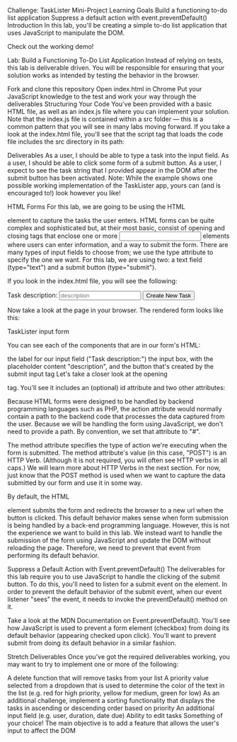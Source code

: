 Challenge: TaskLister Mini-Project
Learning Goals
Build a functioning to-do list application
Suppress a default action with event.preventDefault()
Introduction
In this lab, you'll be creating a simple to-do list application that uses JavaScript to manipulate the DOM.

Check out the working demo!

Lab: Build a Functioning To-Do List Application
Instead of relying on tests, this lab is deliverable driven. You will be responsible for ensuring that your solution works as intended by testing the behavior in the browser.

Fork and clone this repository
Open index.html in Chrome
Put your JavaScript knowledge to the test and work your way through the deliverables
Structuring Your Code
You've been provided with a basic HTML file, as well as an index.js file where you can implement your solution. Note that the index.js file is contained within a src folder — this is a common pattern that you will see in many labs moving forward. If you take a look at the index.html file, you'll see that the script tag that loads the code file includes the src directory in its path:

<script src="./src/index.js"></script>
Deliverables
As a user, I should be able to type a task into the input field.
As a user, I should be able to click some form of a submit button.
As a user, I expect to see the task string that I provided appear in the DOM after the submit button has been activated.
Note: While the example shows one possible working implementation of the TaskLister app, yours can (and is encouraged to!) look however you like!

HTML Forms
For this lab, we are going to be using the HTML <form> element to capture the tasks the user enters. HTML forms can be quite complex and sophisticated but, at their most basic, consist of opening and closing <form> tags that enclose one or more <input> elements where users can enter information, and a way to submit the form. There are many types of input fields to choose from; we use the type attribute to specify the one we want. For this lab, we are using two: a text field (type="text") and a submit button (type="submit").

If you look in the index.html file, you will see the following:

<form id="create-task-form" action="#" method="POST">
  <label for="new-task-description">Task description:</label>
  <input
    type="text"
    id="new-task-description"
    name="new-task-description"
    placeholder="description"
  />
  <input type="submit" value="Create New Task" />
</form>
Now take a look at the page in your browser. The rendered form looks like this:

TaskLister input form

You can see each of the components that are in our form's HTML:

the label for our input field ("Task description:")
the input box, with the placeholder content "description", and
the button that's created by the submit input tag
Let's take a closer look at the opening <form> tag. You'll see it includes an (optional) id attribute and two other attributes:

<form id="create-task-form" action="#" method="POST"></form>
Because HTML forms were designed to be handled by backend programming languages such as PHP, the action attribute would normally contain a path to the backend code that processes the data captured from the user. Because we will be handling the form using JavaScript, we don't need to provide a path. By convention, we set that attribute to "#".

The method attribute specifies the type of action we're executing when the form is submitted. The method attribute's value (in this case, "POST") is an HTTP Verb. (Although it is not required, you will often see HTTP verbs in all caps.) We will learn more about HTTP Verbs in the next section. For now, just know that the POST method is used when we want to capture the data submitted by our form and use it in some way.

By default, the HTML <form> element submits the form and redirects the browser to a new url when the <submit> button is clicked. This default behavior makes sense when form submission is being handled by a back-end programming language. However, this is not the experience we want to build in this lab. We instead want to handle the submission of the form using JavaScript and update the DOM without reloading the page. Therefore, we need to prevent that event from performing its default behavior.

Suppress a Default Action with Event.preventDefault()
The deliverables for this lab require you to use JavaScript to handle the clicking of the submit button. To do this, you'll need to listen for a submit event on the <form> element. In order to prevent the default behavior of the submit event, when our event listener "sees" the event, it needs to invoke the preventDefault() method on it.

Take a look at the MDN Documentation on Event.preventDefault(). You'll see how JavaScript is used to prevent a form element (checkbox) from doing its default behavior (appearing checked upon click). You'll want to prevent submit from doing its default behavior in a similar fashion.

Stretch Deliverables
Once you've got the required deliverables working, you may want to try to implement one or more of the following:

A delete function that will remove tasks from your list
A priority value selected from a dropdown that is used to determine the color of the text in the list (e.g. red for high priority, yellow for medium, green for low)
As an additional challenge, implement a sorting functionality that displays the tasks in ascending or descending order based on priority
An additional input field (e.g. user, duration, date due)
Ability to edit tasks
Something of your choice! The main objective is to add a feature that allows the user's input to affect the DOM